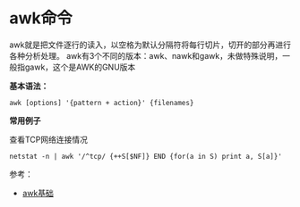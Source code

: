 # awk命令

awk就是把文件逐行的读入，以空格为默认分隔符将每行切片，切开的部分再进行各种分析处理。 
awk有3个不同的版本：awk、nawk和gawk，未做特殊说明，一般指gawk，这个是AWK的GNU版本

**基本语法：**

```
awk [options] '{pattern + action}' {filenames}
```


**常用例子**

查看TCP网络连接情况

```
netstat -n | awk '/^tcp/ {++S[$NF]} END {for(a in S) print a, S[a]}'
```

参考：

- [awk基础](http://www.zsythink.net/archives/1336)